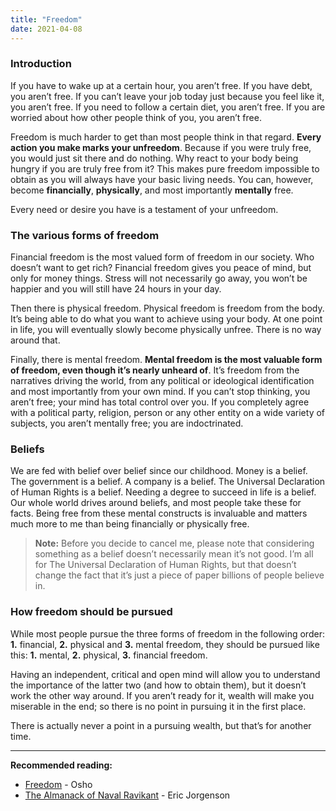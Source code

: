 ```yaml
---
title: "Freedom"
date: 2021-04-08
---
```


### Introduction

If you have to wake up at a certain hour, you aren’t free. If you have debt, you aren’t free. If you can’t leave your job today just because you feel like it, you aren’t free. If you need to follow a certain diet, you aren’t free. If you are worried about how other people think of you, you aren’t free.

Freedom is much harder to get than most people think in that regard. **Every action you make marks your unfreedom**. Because if you were truly free, you would just sit there and do nothing. Why react to your body being hungry if you are truly free from it? This makes pure freedom impossible to obtain as you will always have your basic living needs. You can, however, become **financially**, **physically**, and most importantly **mentally** free.

Every need or desire you have is a testament of your unfreedom.

### The various forms of freedom

Financial freedom is the most valued form of freedom in our society. Who doesn’t want to get rich? Financial freedom gives you peace of mind, but only for money things. Stress will not necessarily go away, you won’t be happier and you will still have 24 hours in your day.

Then there is physical freedom. Physical freedom is freedom from the body. It’s being able to do what you want to achieve using your body. At one point in life, you will eventually slowly become physically unfree. There is no way around that.

Finally, there is mental freedom. **Mental freedom is the most valuable form of freedom, even though it’s nearly unheard of**. It’s freedom from the narratives driving the world, from any political or ideological identification and most importantly from your own mind. If you can’t stop thinking, you aren’t free; your mind has total control over you. If you completely agree with a political party, religion, person or any other entity on a wide variety of subjects, you aren’t mentally free; you are indoctrinated.

### Beliefs

We are fed with belief over belief since our childhood. Money is a belief. The government is a belief. A company is a belief. The Universal Declaration of Human Rights is a belief. Needing a degree to succeed in life is a belief. Our whole world drives around beliefs, and most people take these for facts. Being free from these mental constructs is invaluable and matters much more to me than being financially or physically free.

> **Note:** Before you decide to cancel me, please note that considering something as a belief doesn’t necessarily mean it’s not good. I’m all for The Universal Declaration of Human Rights, but that doesn’t change the fact that it’s just a piece of paper billions of people believe in.

### How freedom should be pursued

While most people pursue the three forms of freedom in the following order: **1.** financial, **2.** physical and **3.** mental freedom, they should be pursued like this: **1.** mental, **2.** physical, **3.** financial freedom.

Having an independent, critical and open mind will allow you to understand the importance of the latter two (and how to obtain them), but it doesn’t work the other way around. If you aren’t ready for it, wealth will make you miserable in the end; so there is no point in pursuing it in the first place.

There is actually never a point in a pursuing wealth, but that’s for another time.

---

**Recommended reading:**

-   [Freedom](https://www.amazon.com/Freedom-Courage-Yourself-Insights-Living/dp/0312320701) - Osho
-   [The Almanack of Naval Ravikant](https://www.amazon.com/Almanack-Naval-Ravikant-Wealth-Happiness/dp/1544514212) - Eric Jorgenson
